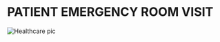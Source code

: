 # PATIENT EMERGENCY ROOM VISIT

![Healthcare pic](https://github.com/user-attachments/assets/fbf774da-0c76-47c7-bdf9-1a07e3a8efca)
